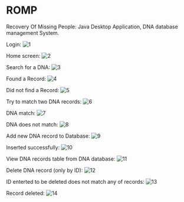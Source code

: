 # ROMP
Recovery Of Missing People: Java Desktop Application, DNA database management System.

Login:
![1](https://user-images.githubusercontent.com/65151701/156459343-3ffd20ed-45e8-48f2-8de0-0924435cf528.png)

Home screen:
![2](https://user-images.githubusercontent.com/65151701/156459495-88e91ad8-a6f1-46cb-ba3d-cf199ae9155f.png)

Search for a DNA:
![3](https://user-images.githubusercontent.com/65151701/156459770-8a9ce6fc-da20-4c31-a53d-d935e339a886.png)

Found a Record:
![4](https://user-images.githubusercontent.com/65151701/156459844-4776391e-fd5d-4c01-ae5b-8157b9534241.png)

Did not find a Record: 
![5](https://user-images.githubusercontent.com/65151701/156459968-632af52f-2092-4b3d-9d6d-07be3a9780f2.png)

Try to match two DNA records: 
![6](https://user-images.githubusercontent.com/65151701/156459979-14fb3034-25b2-4ee7-8653-6d61fadf27b1.png)

DNA match:
![7](https://user-images.githubusercontent.com/65151701/156460155-cba0e14c-7da9-44d1-8788-69901a2c151e.png)

DNA does not match: 
![8](https://user-images.githubusercontent.com/65151701/156460205-0405a5a3-d9f0-4079-a667-bd36de15271f.png)

Add new DNA record to Database:
![9](https://user-images.githubusercontent.com/65151701/156460280-171f11b9-c0e7-4f33-a62b-2618c67a209c.png)

Inserted successfully:
![10](https://user-images.githubusercontent.com/65151701/156460361-7a74b408-5ab5-41b2-9b36-d07125a4adfa.png)

View DNA records table from DNA database:
![11](https://user-images.githubusercontent.com/65151701/156460435-b0eb884e-aaa2-44a7-bf3b-4030d8f6943e.png)

Delete DNA record (only by ID):
![12](https://user-images.githubusercontent.com/65151701/156460510-7ea3d9db-4749-496e-aa9b-9601fdb2e37e.png)

ID enterted to be deleted does not match any of records:
![13](https://user-images.githubusercontent.com/65151701/156460555-a048c82d-7575-4fce-83a7-87beae9cdaff.png)

Record deleted:
![14](https://user-images.githubusercontent.com/65151701/156460636-3bb0c572-7d11-4f00-a4d9-c6048540ca44.png)
